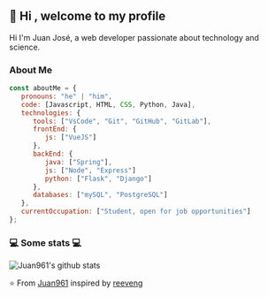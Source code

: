 ## 👋 Hi , welcome to my profile

Hi I'm Juan José, a web developer passionate about technology and science.

### About Me

```javascript
const aboutMe = {
   pronouns: "he" | "him",
   code: [Javascript, HTML, CSS, Python, Java],
   technologies: {
      tools: ["VsCode", "Git", "GitHub", "GitLab"],
      frontEnd: {
         js: ["VueJS"]
      },
      backEnd: {
         java: ["Spring"],
         js: ["Node", "Express"]
         python: ["Flask", "Django"]
      },
      databases: ["mySQL", "PostgreSQL"]
   },
   currentOccupation: ["Student, open for job opportunities"]
};
```

### 💻 Some stats 💻

![Juan961's github stats](https://github-readme-stats.vercel.app/api?username=Juan961&show_icons=true&title_color=fff&icon_color=79ff97&text_color=9f9f9f&bg_color=151515)

⭐️ From [Juan961](https://github.com/Juan961) inspired by [reeveng](https://github.com/reeveng)
